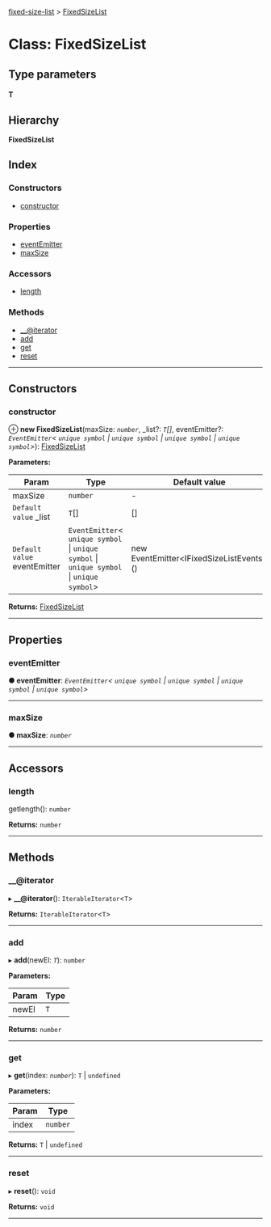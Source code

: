 [fixed-size-list](../README.md) > [FixedSizeList](../classes/fixedsizelist.md)

# Class: FixedSizeList

## Type parameters
#### T 
## Hierarchy

**FixedSizeList**

## Index

### Constructors

* [constructor](fixedsizelist.md#constructor)

### Properties

* [eventEmitter](fixedsizelist.md#eventemitter)
* [maxSize](fixedsizelist.md#maxsize)

### Accessors

* [length](fixedsizelist.md#length)

### Methods

* [__@iterator](fixedsizelist.md#___iterator)
* [add](fixedsizelist.md#add)
* [get](fixedsizelist.md#get)
* [reset](fixedsizelist.md#reset)

---

## Constructors

<a id="constructor"></a>

###  constructor

⊕ **new FixedSizeList**(maxSize: *`number`*, _list?: *`T`[]*, eventEmitter?: *`EventEmitter`< `unique symbol` &#124; `unique symbol` &#124; `unique symbol` &#124; `unique symbol`>*): [FixedSizeList](fixedsizelist.md)

**Parameters:**

| Param | Type | Default value |
| ------ | ------ | ------ |
| maxSize | `number` | - |
| `Default value` _list | `T`[] |  [] |
| `Default value` eventEmitter | `EventEmitter`< `unique symbol` &#124; `unique symbol` &#124; `unique symbol` &#124; `unique symbol`> |  new EventEmitter&lt;IFixedSizeListEvents&gt;() |

**Returns:** [FixedSizeList](fixedsizelist.md)

___

## Properties

<a id="eventemitter"></a>

###  eventEmitter

**● eventEmitter**: *`EventEmitter`< `unique symbol` &#124; `unique symbol` &#124; `unique symbol` &#124; `unique symbol`>*

___
<a id="maxsize"></a>

###  maxSize

**● maxSize**: *`number`*

___

## Accessors

<a id="length"></a>

###  length

getlength(): `number`

**Returns:** `number`

___

## Methods

<a id="___iterator"></a>

###  __@iterator

▸ **__@iterator**(): `IterableIterator`<`T`>

**Returns:** `IterableIterator`<`T`>

___
<a id="add"></a>

###  add

▸ **add**(newEl: *`T`*): `number`

**Parameters:**

| Param | Type |
| ------ | ------ |
| newEl | `T` |

**Returns:** `number`

___
<a id="get"></a>

###  get

▸ **get**(index: *`number`*):  `T` &#124; `undefined`

**Parameters:**

| Param | Type |
| ------ | ------ |
| index | `number` |

**Returns:**  `T` &#124; `undefined`

___
<a id="reset"></a>

###  reset

▸ **reset**(): `void`

**Returns:** `void`

___

